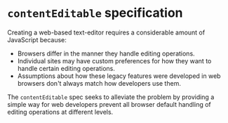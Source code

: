 # `contentEditable` specification

Creating a web-based text-editor requires a considerable amount of JavaScript because:

* Browsers differ in the manner they handle editing operations.
* Individual sites may have custom preferences for how they want to handle certain editing operations.
* Assumptions about how these legacy features were developed in web browsers don't always match how developers use them.

The `contentEditable` spec seeks to alleviate the problem by providing a simple way for web developers prevent all browser default handling of editing operations at different levels.
